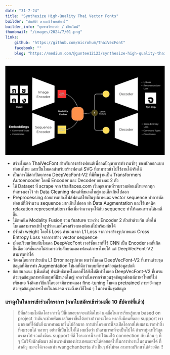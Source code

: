 ```yaml
---
date: "31-7-24"
title: "Synthesize High-Quality Thai Vector Fonts"
builder: "กันต์ธีร์ ดวงมณี(พอเพียง)"
builder_info: "ยุพราชวิทยาลัย / เชียงใหม่"
thumbnail: "/images/2024/7/01.png"
links:
    github: "https://github.com/microhum/ThaiVecFont"
    facebook: ""
    blog: "https://medium.com/@guntee12123/synthesize-high-quality-thai-vector-fonts-with-deepvecfont-v2-a123317e1910"
---
```


![image](/images/2024/7/01.png)

- สร้างโมเดล ThaiVecFont สำหรับการสร้างฟอนต์เพื่อลดปัญหาการทำงานซ้ำๆ ของนักออกแบบฟอนต์ไทย และเป็นโมเดลสำหรับสร้างฟอนต์ SVG ที่สามารถนำไปใช้งานได้จริงได้
- เป็นการใช้สถาปัตยกรรม DeepVecFont-V2 ที่มีพื้นฐานเป็น Transformers Autoencoder โดยมี Encoder และ Decoder อย่างละ 2 ตัว
- ใช้ Dataset ที่ scrape จาก thaifaces.com เว็บคุณภาพที่รวบรวมฟอนต์ไทยจากทุกทิศทางเอาไว้ 
ทำ Data Cleaning ฟอนต์ที่ขนาดใหญ่และเล็กเกินไปออก
- Preprocessing ด้วยการแปลงไฟล์ฟอนต์ให้เป็นรูปภาพและ vector sequence ทำการคัดฟอนต์ที่มีจำนวน sequence มากเกินไปออก ทำ Data Augmentation และใช้เทคนิค relaxation representation เพื่อเพิ่มจำนวนจุดให้กับ sequence ทำให้ตอนเทรนได้ผลดีขึ้น
- ใช้เทคนิค Modality Fusion รวม feature ระหว่าง Encoder 2 ตัวเข้าด้วยกัน เพื่อให้โมเดลสามารถเข้าใจรูปร่างและโครงสร้างของฟอนต์ไปพร้อมกันได้
- ปรับค่า weight โดยใช้ Loss คำนวนจาก L1 Loss จากการสร้างรูปภาพและ Cross Entropy Loss จากการสร้าง vector sequence
- เมื่อเปรียบเทียบกับโมเดล DeepVecFont เวอร์ชั่นแรกที่ใช้ CNN เป็น Encoder ผลที่เกิดขึ้นคือเวอร์ชั่นแรกไม่สามารถจับลักษณะของฟอนต์ภาษาไทยได้ แต่ DeepVecFont-V2 สามารถทำได้
- วัดผลโดยการประเมิน L1 Error ของรูปภาพ พบว่าโมเดล DeepVecFont-V2 ที่เทรนด้วยชุดข้อมูลที่มีการทำ Augmentation ให้ผลที่ดีกว่าแบบที่เทรนด้วยชุดข้อมูลปกติ
- ข้อเสนอแนะ (เพิ่มเติม) ประสิทธิภาพโมเดลที่ได้ยังไม่ดีเท่าโมเดล DeepVecFont-V2 ที่เทรนด้วยชุดข้อมูลภาษาอังกฤษที่มีขนาดใหญ่ คาดว่าเนื่องจากจำนวนชุดข้อมูลฟอนต์ภาษาไทยที่ไม่เพียงพอ จึงคิดหาวิธีแก้โดยอาจมีการทดลอง fine-tuning โมเดล pretrained ภาษาอังกฤษด้วยชุดข้อมูลภาษาไทยในอนาคต รวมถึงหาวิธีใหม่ ๆ ในการเพิ่มชุดข้อมูล

### แรงจูงในในการเข้าร่วมโครงการ (จากใบสมัครเข้าร่วมเมื่อ 10 สัปดาห์ที่แล้ว)

> ปีที่แล้วผมไม่ติดโครงการนี้ ปีนี้เลยอยากจะแก้มือใหม่ ผมเชื่อในการเรียนรู้แบบ based on project ว่ามันจะช่วยพัฒนาสกิลเราขึ้นได้อย่างก้าวกระโดด หากยิ่งมีคนที่คอย support เรามากผลที่ได้มันยิ่งมหาศาลมากขึ้นไปอีกมาก การเข้าโครงการนี้จะเปิดโอกาสให้ผมสามารถทำสิ่งที่ผมชอบได้ หลายๆ อย่างที่เป็นไปไม่ได้ ผมเชื่อว่า มันสามารถที่จะเป็นไปได้ ถ้าเราทุ่มเทให้สุดแรงลงไป รวมถึงมีคน support ที่ดี โครงการนี้จะทำให้ผมได้ connection กับเพื่อน ๆ พี่ ๆ นักวิจัยนักพัฒนา ai แนวหน้าของประเทศและจะได้ต่อยอดไปในการทำงานในอนาคตได้ ที่สำคัญ ผมจะได้เจอคนทำ wangchanberta ตัวเป็นๆ ยังไม่พอ สามารถปรึกษาได้ด้วยอีก !!
    